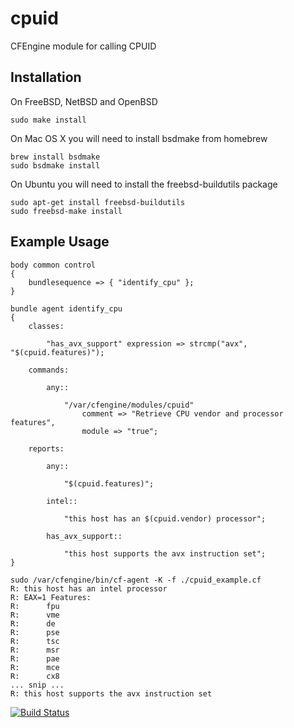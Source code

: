 # cpuid

CFEngine module for calling CPUID

## Installation

On FreeBSD, NetBSD and OpenBSD

    sudo make install

On Mac OS X you will need to install bsdmake from homebrew

    brew install bsdmake
    sudo bsdmake install

On Ubuntu you will need to install the freebsd-buildutils package

    sudo apt-get install freebsd-buildutils
    sudo freebsd-make install

## Example Usage

    body common control
    {
        bundlesequence => { "identify_cpu" };
    }

    bundle agent identify_cpu
    {
        classes:

            "has_avx_support" expression => strcmp("avx", "$(cpuid.features)");

        commands:

            any::

                "/var/cfengine/modules/cpuid"
                    comment => "Retrieve CPU vendor and processor features",
                    module => "true";

        reports:

            any::

                "$(cpuid.features)";

            intel::

                "this host has an $(cpuid.vendor) processor";

            has_avx_support::

                "this host supports the avx instruction set";
    }

    sudo /var/cfengine/bin/cf-agent -K -f ./cpuid_example.cf
    R: this host has an intel processor
    R: EAX=1 Features:
    R:      fpu
    R:      vme
    R:      de
    R:      pse
    R:      tsc
    R:      msr
    R:      pae
    R:      mce
    R:      cx8
    ... snip ...
    R: this host supports the avx instruction set

[![Build Status](https://travis-ci.org/skreuzer/cpuid.svg?branch=master)](https://travis-ci.org/skreuzer/cpuid)
